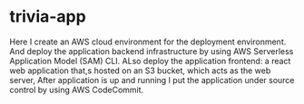 # trivia-app
Here I create an AWS cloud environment for the deployment environment.
And deploy the application backend infrastructure by using AWS Serverless Application Model (SAM) CLI.
ALso deploy the application frontend: a react web application that,s hosted on an S3 bucket,
which acts as the web server, After application is up and running I put the application under 
source control by using AWS CodeCommit.

